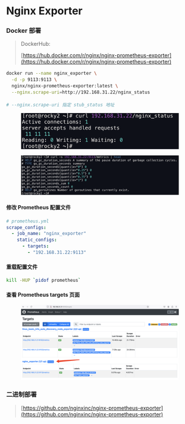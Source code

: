 # Nginx Exporter

### Docker 部署

> DockerHub:
>
> [https://hub.docker.com/r/nginx/nginx-prometheus-exporter](https://hub.docker.com/r/nginx/nginx-prometheus-exporter)

```bash
docker run --name nginx_exporter \
  -d -p 9113:9113 \
  nginx/nginx-prometheus-exporter:latest \
  --nginx.scrape-uri=http://192.168.31.22/nginx_status

# --nginx.scrape-uri 指定 stub_status 地址
```

<figure><img src="../../../.gitbook/assets/image (79).png" alt=""><figcaption></figcaption></figure>

<figure><img src="../../../.gitbook/assets/image (80).png" alt=""><figcaption></figcaption></figure>

#### 修改 Prometheus 配置文件

```yaml
# prometheus.yml
scrape_configs:
  - job_name: "nginx_exporter"
    static_configs:
      - targets:
        - "192.168.31.22:9113"
```

#### 重载配置文件

```bash
kill -HUP `pidof prometheus`
```

#### 查看 Prometheus targets 页面

<figure><img src="../../../.gitbook/assets/image (83).png" alt=""><figcaption></figcaption></figure>



### 二进制部署

> [https://github.com/nginxinc/nginx-prometheus-exporter](https://github.com/nginxinc/nginx-prometheus-exporter)

